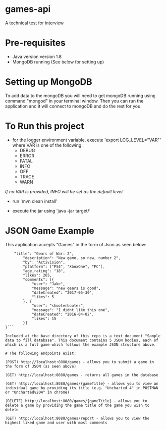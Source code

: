 # games-api
A technical test for interview

# Pre-requisites
* Java version version 1.8
* MongoDB running (See below for setting up)

# Setting up MongoDB
To add data to the mongoDB you will need to get mongoDB running using command "mongod" in your terminal window.
Then you can run the application and it will connect to mongoDB and do the rest for you.

# To Run this project
- for the logger environment variable, execute 'export LOG_LEVEL="VAR"' where VAR is one of the following:
	* DEBUG 
	* ERROR 
	* FATAL 
	* INFO 
	* OFF 
	* TRACE 
	* WARN

_If no VAR is provided, INFO will be set as the default level_

- run 'mvn clean install'

- execute the jar using 'java -jar target/<jarname>'
	
# JSON Game Example
This application accepts "Games" in the form of Json as seen below:

```{
	"title": "Gears of War: 2",
        "description": "New game, so new, number 2",
        "by": "Activision",
        "platform": ["PS4", "XboxOne", "PC"],
        "age_rating": "18",
        "likes": 205,
        "comments": [{
            "user": "Jake",
            "message": "new gears is good",
            "dateCreated": "2017-05-30",
            "likes": 5
        }, {
            "user": "shooterLooter",
            "message": "I didnt like this one",
            "dateCreated": "2016-04-02",
            "likes": 15
        }]
}```

Included at the base directory of this repo is a text document "Sample data to fill database". This document contains 5 JSON bodies, each of which is a full game which follows the example JSON structure above.

# The following endpoints exist:

(POST) http://localhost:8080/games - allows you to submit a game in the form of JSON (as seen above)

(GET) http://localhost:8080/games - returns all games in the database

(GET) http://localhost:8080/games/{gameTitle} - allows you to view an individual game by providing its title (e.g. "Uncharted 4" in POSTMAN or "Uncharted%204" in chrome)

(DELETE) http://localhost:8080/games/{gameTitle} - allows you to delete a game by providing the game title of the game you wish to delete

(GET) http://localhost:8080/games/report - allows you to view the highest liked game and user with most comments
